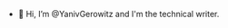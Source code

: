 - 👋 Hi, I’m @YanivGerowitz and I'm the technical writer.


<!---
YanivGerowitz/YanivGerowitz is a ✨ special ✨ repository because its `README.md` (this file) appears on your GitHub profile.
You can click the Preview link to take a look at your changes.
--->
